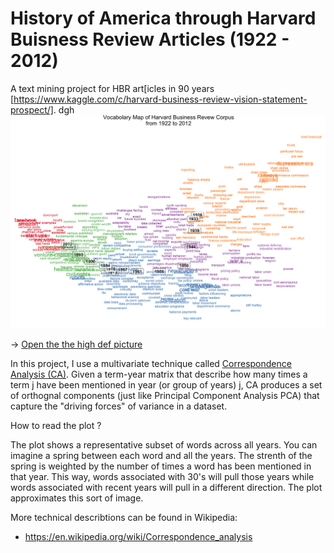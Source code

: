 
# History of America through Harvard Buisness Review Articles (1922 - 2012)

A text mining project for HBR art[icles in 90 years [https://www.kaggle.com/c/harvard-business-review-vision-statement-prospect/].
 dgh
[![HBR 90 years visualization](/term_map_clean2.png "HBR 90 years visualization")](/term_map_clean2.png)

-> [Open the the high def picture](/term_map_clean2.png)  

In this project, I use a multivariate technique called [Correspondence Analysis (CA)](https://en.wikipedia.org/wiki/Correspondence_analysis). Given a term-year matrix that describe how many times a term j have been mentioned in year (or group of years) j, CA produces a set of orthognal components (just like Principal Component Analysis PCA) that capture the "driving forces" of variance in a dataset.

How to read the plot ?

The plot shows a representative subset of words across all years. You can imagine a spring between each word and all the years. The strenth of the spring is weighted by the number of times a word has been mentioned in that year. This way, words associated with 30's will pull those years while words associated with recent years will pull in a different direction. The plot approximates this sort of image.

More technical describtions can be found in Wikipedia:

- https://en.wikipedia.org/wiki/Correspondence_analysis
